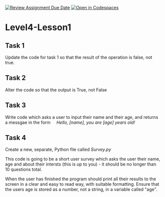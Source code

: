 [![Review Assignment Due Date](https://classroom.github.com/assets/deadline-readme-button-22041afd0340ce965d47ae6ef1cefeee28c7c493a6346c4f15d667ab976d596c.svg)](https://classroom.github.com/a/OCRXS9Lg)
[![Open in Codespaces](https://classroom.github.com/assets/launch-codespace-2972f46106e565e64193e422d61a12cf1da4916b45550586e14ef0a7c637dd04.svg)](https://classroom.github.com/open-in-codespaces?assignment_repo_id=15863961)
# Level4-Lesson1

## Task 1

Update the code for task 1 so that the result of the operation is false, not true.

## Task 2

Alter the code so that the output is True, not False

## Task 3

Write code which asks a user to input their name and their age, and returns a messgae in the form
&nbsp;&nbsp;&nbsp;&nbsp;_Hello, [name], you are [age] years old!_

## Task 4

Create a new, separate, Python file called _Survey.py_

This code is going to be a short user survey which asks the user their name, age and about their intersts (this is up to you) - it should be no longer than 10 questions total.

When the user has finished the program should print all their results to the screen in a clear and easy to read way, with suitable formatting. Ensure that the users age is stored as a number, not a string, in a variable called "age".